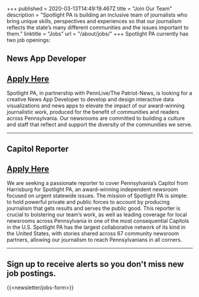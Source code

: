 +++
published = 2020-03-13T14:49:19.467Z
title = "Join Our Team"
description = "Spotlight PA is building an inclusive team of journalists who bring unique skills, perspectives and experiences so that our journalism reflects the state’s many different communities and the issues important to them."
linktitle = "Jobs"
url = "/about/jobs/"
+++
Spotlight PA currently has two job openings:

## News App Developer

## [Apply Here](https://recruiting.adp.com/srccar/public/RTI.home?c=2171807&d=AdvanceLocalExternalCareerSite&r=5000697558706&_fromPublish=true)

Spotlight PA, in partnership with PennLive/The Patriot-News, is looking for a creative News App Developer to develop and design interactive data visualizations and news apps to elevate the impact of our award-winning journalistic work, produced for the benefit of communities and readers across Pennsylvania. Our newsrooms are committed to building a culture and staff that reflect and support the diversity of the communities we serve.

- - -

## Capitol Reporter

## [Apply Here](https://us59.dayforcehcm.com/CandidatePortal/en-US/philainquirer/Posting/View/169)

We are seeking a passionate reporter to cover Pennsylvania’s Capitol from Harrisburg for Spotlight PA, an award-winning independent newsroom focused on urgent statewide issues. The mission of Spotlight PA is simple: to hold powerful private and public forces to account by producing journalism that gets results and serves the public good. This reporter is crucial to bolstering our team’s work, as well as leading coverage for local newsrooms across Pennsylvania in one of the most consequential Capitols in the U.S. Spotlight PA has the largest collaborative network of its kind in the United States, with stories shared across 67 community newsroom partners, allowing our journalism to reach Pennsylvanians in all corners.

- - -

## Sign up to receive alerts so you don't miss new job postings.

{{<newsletter/jobs-form>}}